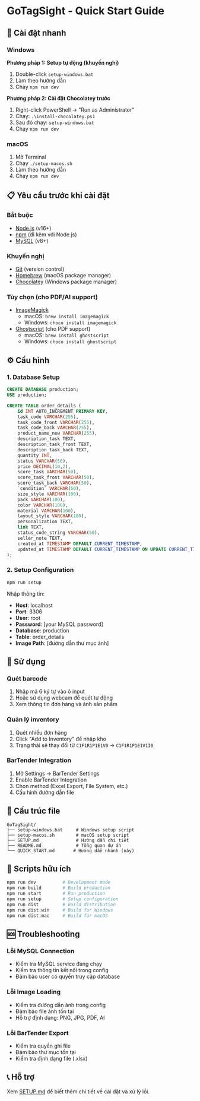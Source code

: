 # GoTagSight - Quick Start Guide

## 🚀 Cài đặt nhanh

### Windows
**Phương pháp 1: Setup tự động (khuyến nghị)**
1. Double-click `setup-windows.bat`
2. Làm theo hướng dẫn
3. Chạy `npm run dev`

**Phương pháp 2: Cài đặt Chocolatey trước**
1. Right-click PowerShell → "Run as Administrator"
2. Chạy: `.\install-chocolatey.ps1`
3. Sau đó chạy: `setup-windows.bat`
4. Chạy `npm run dev`

### macOS
1. Mở Terminal
2. Chạy `./setup-macos.sh`
3. Làm theo hướng dẫn
4. Chạy `npm run dev`

## 📋 Yêu cầu trước khi cài đặt

### Bắt buộc
- [Node.js](https://nodejs.org/) (v16+)
- [npm](https://www.npmjs.com/) (đi kèm với Node.js)
- [MySQL](https://dev.mysql.com/downloads/mysql/) (v8+)

### Khuyến nghị
- [Git](https://git-scm.com/) (version control)
- [Homebrew](https://brew.sh/) (macOS package manager)
- [Chocolatey](https://chocolatey.org/) (Windows package manager)

### Tùy chọn (cho PDF/AI support)
- [ImageMagick](https://imagemagick.org/) 
  - macOS: `brew install imagemagick`
  - Windows: `choco install imagemagick`
- [Ghostscript](https://www.ghostscript.com/) (cho PDF support)
  - macOS: `brew install ghostscript`
  - Windows: `choco install ghostscript`

## ⚙️ Cấu hình

### 1. Database Setup
```sql
CREATE DATABASE production;
USE production;

CREATE TABLE order_details (
    id INT AUTO_INCREMENT PRIMARY KEY,
    task_code VARCHAR(255),
    task_code_front VARCHAR(255),
    task_code_back VARCHAR(255),
    product_name_new VARCHAR(255),
    description_task TEXT,
    description_task_front TEXT,
    description_task_back TEXT,
    quantity INT,
    status VARCHAR(50),
    price DECIMAL(10,2),
    score_task VARCHAR(50),
    score_task_front VARCHAR(50),
    score_task_back VARCHAR(50),
    `condition` VARCHAR(50),
    size_style VARCHAR(100),
    pack VARCHAR(100),
    color VARCHAR(100),
    material VARCHAR(100),
    layout_style VARCHAR(100),
    personalization TEXT,
    link TEXT,
    status_code_string VARCHAR(50),
    seller_note TEXT,
    created_at TIMESTAMP DEFAULT CURRENT_TIMESTAMP,
    updated_at TIMESTAMP DEFAULT CURRENT_TIMESTAMP ON UPDATE CURRENT_TIMESTAMP
);
```

### 2. Setup Configuration
```bash
npm run setup
```

Nhập thông tin:
- **Host**: localhost
- **Port**: 3306
- **User**: root
- **Password**: [your MySQL password]
- **Database**: production
- **Table**: order_details
- **Image Path**: [đường dẫn thư mục ảnh]

## 🎯 Sử dụng

### Quét barcode
1. Nhập mã 6 ký tự vào ô input
2. Hoặc sử dụng webcam để quét tự động
3. Xem thông tin đơn hàng và ảnh sản phẩm

### Quản lý inventory
1. Quét nhiều đơn hàng
2. Click "Add to Inventory" để nhập kho
3. Trạng thái sẽ thay đổi từ `C1F1R1P1E1V0` → `C1F1R1P1E1V1I0`

### BarTender Integration
1. Mở Settings → BarTender Settings
2. Enable BarTender Integration
3. Chọn method (Excel Export, File System, etc.)
4. Cấu hình đường dẫn file

## 📁 Cấu trúc file

```
GoTagSight/
├── setup-windows.bat     # Windows setup script
├── setup-macos.sh        # macOS setup script
├── SETUP.md              # Hướng dẫn chi tiết
├── README.md             # Tổng quan dự án
└── QUICK_START.md       # Hướng dẫn nhanh (này)
```

## 🔧 Scripts hữu ích

```bash
npm run dev          # Development mode
npm run build        # Build production
npm run start        # Run production
npm run setup        # Setup configuration
npm run dist         # Build distribution
npm run dist:win     # Build for Windows
npm run dist:mac     # Build for macOS
```

## 🆘 Troubleshooting

### Lỗi MySQL Connection
- Kiểm tra MySQL service đang chạy
- Kiểm tra thông tin kết nối trong config
- Đảm bảo user có quyền truy cập database

### Lỗi Image Loading
- Kiểm tra đường dẫn ảnh trong config
- Đảm bảo file ảnh tồn tại
- Hỗ trợ định dạng: PNG, JPG, PDF, AI

### Lỗi BarTender Export
- Kiểm tra quyền ghi file
- Đảm bảo thư mục tồn tại
- Kiểm tra định dạng file (.xlsx)

## 📞 Hỗ trợ

Xem [SETUP.md](SETUP.md) để biết thêm chi tiết về cài đặt và xử lý lỗi. 